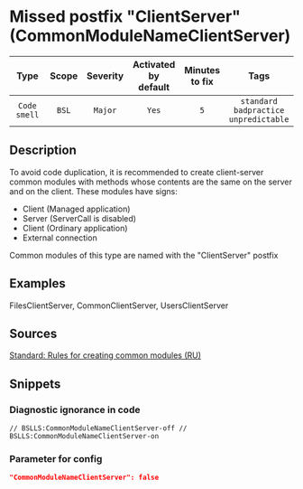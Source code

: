 # Missed postfix "ClientServer" (CommonModuleNameClientServer)

Type | Scope | Severity | Activated<br>by default | Minutes<br>to fix | Tags
:-: | :-: | :-: | :-: | :-: | :-:
`Code smell` | `BSL` | `Major` | `Yes` | `5` | `standard`<br>`badpractice`<br>`unpredictable`

<!-- Блоки выше заполняются автоматически, не трогать -->

## Description

<!-- Описание диагностики заполняется вручную. Необходимо понятным языком описать смысл и схему работу -->

To avoid code duplication, it is recommended to create client-server common modules with methods whose contents are the same on the server and on the client. These modules have signs:

- Client (Managed application)
- Server (ServerCall is disabled)
- Client (Ordinary application)
- External connection

Common modules of this type are named with the "ClientServer" postfix

## Examples

<!-- В данном разделе приводятся примеры, на которые диагностика срабатывает, а также можно привести пример, как можно исправить ситуацию -->

FilesClientServer, CommonClientServer, UsersClientServer

## Sources

<!-- Необходимо указывать ссылки на все источники, из которых почерпнута информация для создания диагностики -->

[Standard: Rules for creating common modules (RU)](https://its.1c.ru/db/v8std#content:469:hdoc:2.4)

## Snippets

<!-- Блоки ниже заполняются автоматически, не трогать -->

### Diagnostic ignorance in code

```bsl
// BSLLS:CommonModuleNameClientServer-off // BSLLS:CommonModuleNameClientServer-on
```

### Parameter for config

```json
"CommonModuleNameClientServer": false
```
